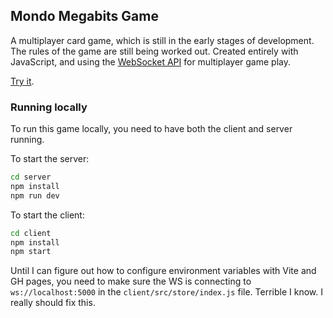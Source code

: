## Mondo Megabits Game

A multiplayer card game, which is still in the early stages of development. The rules of the game are still being worked out. Created entirely with JavaScript, and using the [WebSocket API](https://developer.mozilla.org/en-US/docs/Web/API/WebSockets_API) for multiplayer game play.

[Try it](https://wes337.github.io/mondomegabits-game/).

### Running locally

To run this game locally, you need to have both the client and server running.

To start the server:

```bash
cd server
npm install
npm run dev
```

To start the client:

```bash
cd client
npm install
npm start
```

Until I can figure out how to configure environment variables with Vite and GH pages, you need to make sure the WS is connecting to `ws://localhost:5000` in the `client/src/store/index.js` file. Terrible I know. I really should fix this.
